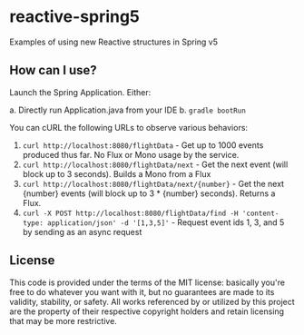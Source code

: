 # reactive-spring5
Examples of using new Reactive structures in Spring v5

## How can I use?
Launch the Spring Application. Either:

a. Directly run Application.java from your IDE
b. `gradle bootRun`
    
You can cURL the following URLs to observe various behaviors:

1. `curl http://localhost:8080/flightData` - Get up to 1000 events produced thus far. No Flux or Mono usage by the service.
2. `curl http://localhost:8080/flightData/next` - Get the next event (will block up to 3 seconds). Builds a Mono from a Flux
3. `curl http://localhost:8080/flightData/next/{number}` - Get the next {number} events (will block up to 3 * {number} seconds). Returns a Flux.
4. `curl -X POST http://localhost:8080/flightData/find -H 'content-type: application/json' -d '[1,3,5]'` - Request event ids 1, 3, and 5 by sending as an async request

## License
This code is provided under the terms of the MIT license: basically you're free to do whatever you want with it, but no guarantees are made to its validity, stability, or safety. All works referenced by or utilized by this project are the property of their respective copyright holders and retain licensing that may be more restrictive.